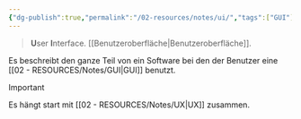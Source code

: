 ```yaml
---
{"dg-publish":true,"permalink":"/02-resources/notes/ui/","tags":["GUI"],"updated":"2024-08-02T05:28:22.000+02:00"}
---
```


>**U**ser **I**nterface.
> [[Benutzeroberfläche\|Benutzeroberfläche]].

Es beschreibt den ganze Teil von ein Software bei den der Benutzer eine [[02 - RESOURCES/Notes/GUI\|GUI]] benutzt.

> [!important] 
> Es hängt start mit [[02 - RESOURCES/Notes/UX\|UX]] zusammen.


